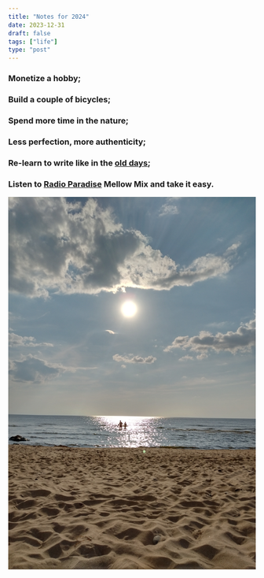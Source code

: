 ```yaml
---
title: "Notes for 2024"
date: 2023-12-31
draft: false
tags: ["life"]
type: "post"
---
```


### Monetize a hobby;

### Build a couple of bicycles;

### Spend more time in the nature;

### Less perfection, more authenticity;

### Re-learn to write like in the [old days](https://dvilcans.wordpress.com/);

### Listen to [Radio Paradise](https://radioparadise.com/player/info/mellow-mix) Mellow Mix and take it easy.

<center><img src="IMG_20180716_1857245.jpg"></center>
